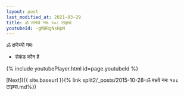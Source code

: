 ```yaml
---
layout: post
last_modified_at: 2021-03-29
title: ॐ मानावे नमः १०८ टाइम्स
youtubeId: -gMBRgNsHpM
---
```

 
 
 ॐ क्षणेभ्यो नमः  
 
 -  सेकंड कौन है 
 
  
 
  
 
 
 
 
 
 


{% include youtubePlayer.html id=page.youtubeId %}
 
[Next]({{ site.baseurl }}{% link  split2/_posts/2015-10-28-ॐ बभ्रवे नमः १०८ टाइम्स.md%})
 
